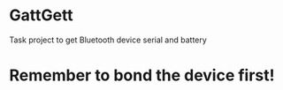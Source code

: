 # GattGett
Task project to get Bluetooth device serial and battery

# Remember to bond the device first!
